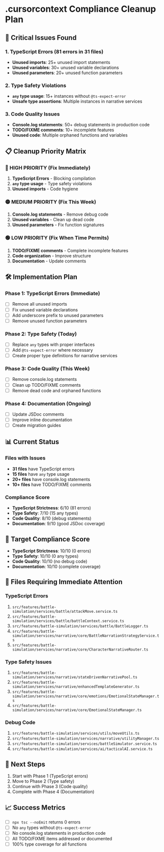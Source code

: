 # .cursorcontext Compliance Cleanup Plan

## 🚨 Critical Issues Found

### 1. TypeScript Errors (81 errors in 31 files)
- **Unused imports**: 25+ unused import statements
- **Unused variables**: 30+ unused variable declarations
- **Unused parameters**: 20+ unused function parameters

### 2. Type Safety Violations
- **`any` type usage**: 15+ instances without `@ts-expect-error`
- **Unsafe type assertions**: Multiple instances in narrative services

### 3. Code Quality Issues
- **Console.log statements**: 50+ debug statements in production code
- **TODO/FIXME comments**: 10+ incomplete features
- **Unused code**: Multiple orphaned functions and variables

## 📋 Cleanup Priority Matrix

### 🔴 HIGH PRIORITY (Fix Immediately)
1. **TypeScript Errors** - Blocking compilation
2. **`any` type usage** - Type safety violations
3. **Unused imports** - Code hygiene

### 🟡 MEDIUM PRIORITY (Fix This Week)
1. **Console.log statements** - Remove debug code
2. **Unused variables** - Clean up dead code
3. **Unused parameters** - Fix function signatures

### 🟢 LOW PRIORITY (Fix When Time Permits)
1. **TODO/FIXME comments** - Complete incomplete features
2. **Code organization** - Improve structure
3. **Documentation** - Update comments

## 🛠️ Implementation Plan

### Phase 1: TypeScript Errors (Immediate)
- [ ] Remove all unused imports
- [ ] Fix unused variable declarations
- [ ] Add underscore prefix to unused parameters
- [ ] Remove unused function parameters

### Phase 2: Type Safety (Today)
- [ ] Replace `any` types with proper interfaces
- [ ] Add `@ts-expect-error` where necessary
- [ ] Create proper type definitions for narrative services

### Phase 3: Code Quality (This Week)
- [ ] Remove console.log statements
- [ ] Clean up TODO/FIXME comments
- [ ] Remove dead code and orphaned functions

### Phase 4: Documentation (Ongoing)
- [ ] Update JSDoc comments
- [ ] Improve inline documentation
- [ ] Create migration guides

## 📊 Current Status

### Files with Issues
- **31 files** have TypeScript errors
- **15 files** have `any` type usage
- **20+ files** have console.log statements
- **10+ files** have TODO/FIXME comments

### Compliance Score
- **TypeScript Strictness**: 6/10 (81 errors)
- **Type Safety**: 7/10 (15 any types)
- **Code Quality**: 8/10 (debug statements)
- **Documentation**: 9/10 (good JSDoc coverage)

## 🎯 Target Compliance Score
- **TypeScript Strictness**: 10/10 (0 errors)
- **Type Safety**: 10/10 (0 any types)
- **Code Quality**: 10/10 (no debug code)
- **Documentation**: 10/10 (complete coverage)

## 📁 Files Requiring Immediate Attention

### TypeScript Errors
1. `src/features/battle-simulation/services/battle/attackMove.service.ts`
2. `src/features/battle-simulation/services/battle/battleContext.service.ts`
3. `src/features/battle-simulation/services/battle/BattleLogger.ts`
4. `src/features/battle-simulation/services/narrative/core/BattleNarrationStrategyService.ts`
5. `src/features/battle-simulation/services/narrative/core/CharacterNarrativeRouter.ts`

### Type Safety Issues
1. `src/features/battle-simulation/services/narrative/stateDrivenNarrativePool.ts`
2. `src/features/battle-simulation/services/narrative/enhancedTemplateGenerator.ts`
3. `src/features/battle-simulation/services/narrative/core/emotions/EmotionalStateManager.ts`
4. `src/features/battle-simulation/services/narrative/core/EmotionalStateManager.ts`

### Debug Code
1. `src/features/battle-simulation/services/utils/moveUtils.ts`
2. `src/features/battle-simulation/services/narrative/utilityManager.ts`
3. `src/features/battle-simulation/services/battleSimulator.service.ts`
4. `src/features/battle-simulation/services/ai/tacticalAI.service.ts`

## 🔧 Next Steps
1. Start with Phase 1 (TypeScript errors)
2. Move to Phase 2 (Type safety)
3. Continue with Phase 3 (Code quality)
4. Complete with Phase 4 (Documentation)

## 📈 Success Metrics
- [ ] `npx tsc --noEmit` returns 0 errors
- [ ] No `any` types without `@ts-expect-error`
- [ ] No console.log statements in production code
- [ ] All TODO/FIXME items addressed or documented
- [ ] 100% type coverage for all functions 
